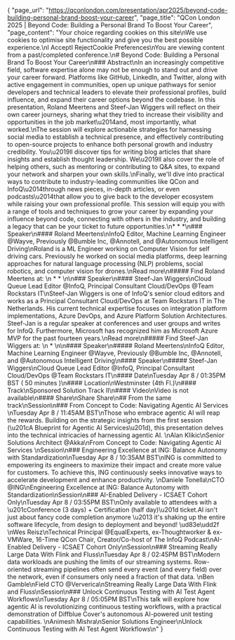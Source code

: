 {
    "page_url": "https://qconlondon.com/presentation/apr2025/beyond-code-building-personal-brand-boost-your-career",
    "page_title": "QCon London 2025 | Beyond Code: Building a Personal Brand To Boost Your Career",
    "page_content": "Your choice regarding cookies on this site\nWe use cookies to optimise site functionality and give you the best possible experience.\nI AcceptI RejectCookie Preferences\nYou are viewing content from a past/completed conference.\n# Beyond Code: Building a Personal Brand To Boost Your Career\n### Abstract\nIn an increasingly competitive field, software expertise alone may not be enough to stand out and drive your career forward. Platforms like GitHub, LinkedIn, and Twitter, along with active engagement in communities, open up unique pathways for senior developers and technical leaders to elevate their professional profiles, build influence, and expand their career options beyond the codebase. In this presentation, Roland Meertens and Steef-Jan Wiggers will reflect on their own career journeys, sharing what they tried to increase their visibility and opportunities in the job market\u2014and, most importantly, what worked.\nThe session will explore actionable strategies for harnessing social media to establish a technical presence, and effectively contributing to open-source projects to enhance both personal growth and industry credibility. You\u2019ll discover tips for writing blog articles that share insights and establish thought leadership. We\u2019ll also cover the role of helping others, such as mentoring or contributing to Q&A sites, to expand your network and sharpen your own skills.\nFinally, we'll dive into practical ways to contribute to industry-leading communities like QCon and InfoQ\u2014through news pieces, in-depth articles, or even podcasts\u2014that allow you to give back to the developer ecosystem while raising your own professional profile. This session will equip you with a range of tools and techniques to grow your career by expanding your influence beyond code, connecting with others in the industry, and building a legacy that can be your ticket to future opportunities.\n* * *\n### Speaker\n#### Roland Meertens\nInfoQ Editor, Machine Learning Engineer @Wayve, Previously @Bumble Inc, @Annotell, and @Autonomous Intelligent Driving\nRoland is a ML Engineer working on Computer Vision for self driving cars. Previously he worked on social media platforms, deep learning approaches for natural language processing (NLP) problems, social robotics, and computer vision for drones.\nRead more\n#####  Find Roland Meertens at: \n  *   * \n\n### Speaker\n#### Steef-Jan Wiggers\nCloud Queue Lead Editor @InfoQ, Principal Consultant Cloud/DevOps @Team Rockstars IT\nSteef-Jan Wiggers is one of InfoQ's senior cloud editors and works as a Principal Consultant Cloud/DevOps at Team Rockstars IT in The Netherlands. His current technical expertise focuses on integration platform implementations, Azure DevOps, and Azure Platform Solution Architectures. Steef-Jan is a regular speaker at conferences and user groups and writes for InfoQ. Furthermore, Microsoft has recognized him as Microsoft Azure MVP for the past fourteen years.\nRead more\n#####  Find Steef-Jan Wiggers at: \n  * \n\n#### Speaker\n##### Roland Meertens\nInfoQ Editor, Machine Learning Engineer @Wayve, Previously @Bumble Inc, @Annotell, and @Autonomous Intelligent Driving\n#### Speaker\n##### Steef-Jan Wiggers\nCloud Queue Lead Editor @InfoQ, Principal Consultant Cloud/DevOps @Team Rockstars IT\n#### Date\nTuesday Apr 8 / 01:35PM BST ( 50 minutes )\n#### Location\nWestminster (4th Fl.)\n#### Track\nSponsored Solution Track II\n#### Video\nVideo is not available\n#### Share\nShare Share\n## From the same track\nSession\n### From Concept to Code: Navigating Agentic AI Services \nTuesday Apr 8 / 11:45AM BST\nThose who embrace agentic AI will reap the rewards. Building on the strategic insights from the first session (\u201cA Blueprint for Agentic AI Services\u201d), this presentation delves into the technical intricacies of harnessing agentic AI. \nAlan Klikic\nSenior Solutions Architect @Akka\nFrom Concept to Code: Navigating Agentic AI Services \nSession\n### Engineering Excellence at ING: Balance Autonomy with Standardization\nTuesday Apr 8 / 10:35AM BST\nING is committed to empowering its engineers to maximize their impact and create more value for customers. To achieve this, ING continuously seeks innovative ways to accelerate development and enhance productivity. \nDaniele Tonella\nCTO @ING\nEngineering Excellence at ING: Balance Autonomy with Standardization\nSession\n### AI-Enabled Delivery - ICSAET Cohort Only\nTuesday Apr 8 / 03:55PM BST\nOnly available to attendees with a \u201cConference (3 days) + Certification (half day)\u201d ticket.AI isn't just about fancy code completion anymore \u2013 it's shaking up the entire software lifecycle, from design to deployment and beyond! \ud83e\udd2f \nWes Reisz\nTechnical Principal @EqualExperts, ex-Thoughtworker & ex-VMWare, 16-Time QCon Chair, Creator/Co-host of The InfoQ Podcast\nAI-Enabled Delivery - ICSAET Cohort Only\nSession\n### Streaming Really Large Data With Flink and Fluss\nTuesday Apr 8 / 02:45PM BST\nModern data workloads are pushing the limits of our streaming systems. Row-oriented streaming pipelines often send every event (and every field) over the network, even if consumers only need a fraction of that data. \nBen Gamble\nField CTO @Ververica\nStreaming Really Large Data With Flink and Fluss\nSession\n### Unlock Continuous Testing with AI Test Agent Workflows\nTuesday Apr 8 / 05:05PM BST\nThis talk will explore how agentic AI is revolutionizing continuous testing workflows, with a practical demonstration of Diffblue Cover's autonomous AI-powered unit testing capabilities. \nAnimesh Mishra\nSenior Solutions Engineer\nUnlock Continuous Testing with AI Test Agent Workflows\n"
}